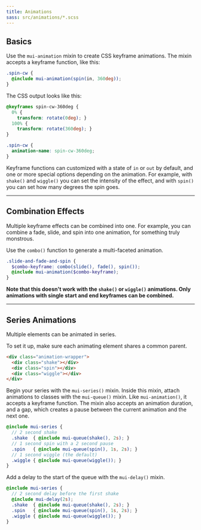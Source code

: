 ```yaml
---
title: Animations
sass: src/animations/*.scss
---
```


## Basics

Use the `mui-animation` mixin to create CSS keyframe animations. The mixin accepts a keyframe function, like this:

```scss
.spin-cw {
  @include mui-animation(spin(in, 360deg));
}
```

The CSS output looks like this:

```css
@keyframes spin-cw-360deg {
  0% {
    transform: rotate(0deg); }
  100% {
    transform: rotate(360deg); }
}

.spin-cw {
  animation-name: spin-cw-360deg;
}
```

Keyframe functions can customized with a state of `in` or `out` by default, and one or more special options depending on the animation. For example, with `shake()` and `wiggle()` you can set the intensity of the effect, and with `spin()` you can set how many degrees the spin goes.

---

## Combination Effects

Multiple keyframe effects can be combined into one. For example, you can combine a fade, slide, and spin into one animation, for something truly monstrous.

Use the `combo()` function to generate a multi-faceted animation.

```scss
.slide-and-fade-and-spin {
  $combo-keyframe: combo(slide(), fade(), spin());
  @include mui-animation($combo-keyframe);
}
```

**Note that this doesn't work with the `shake()` or `wiggle()` animations. Only animations with single start and end keyframes can be combined.**

---

## Series Animations

Multiple elements can be animated in series.

To set it up, make sure each animating element shares a common parent.

```html
<div class="animation-wrapper">
  <div class="shake"></div>
  <div class="spin"></div>
  <div class="wiggle"></div>
</div>
```

Begin your series with the `mui-series()` mixin. Inside this mixin, attach animations to classes with the `mui-queue()` mixin. Like `mui-animation()`, it accepts a keyframe function. The mixin also accepts an animation duration, and a gap, which creates a pause between the current animation and the next one.

```scss
@include mui-series {
  // 2 second shake
  .shake  { @include mui-queue(shake(), 2s); }
  // 1 second spin with a 2 second pause
  .spin   { @include mui-queue(spin(), 1s, 2s); }
  // 1 second wiggle (the default)
  .wiggle { @include mui-queue(wiggle()); }
}
```

Add a delay to the start of the queue with the `mui-delay()` mixin.

```scss
@include mui-series {
  // 2 second delay before the first shake
  @include mui-delay(2s);
  .shake  { @include mui-queue(shake(), 2s); }
  .spin   { @include mui-queue(spin(), 1s, 2s); }
  .wiggle { @include mui-queue(wiggle()); }
}
```
